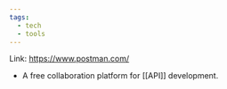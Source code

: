```yaml
---
tags:
  - tech
  - tools
---
```

Link: https://www.postman.com/

- A free collaboration platform for [[API]] development.